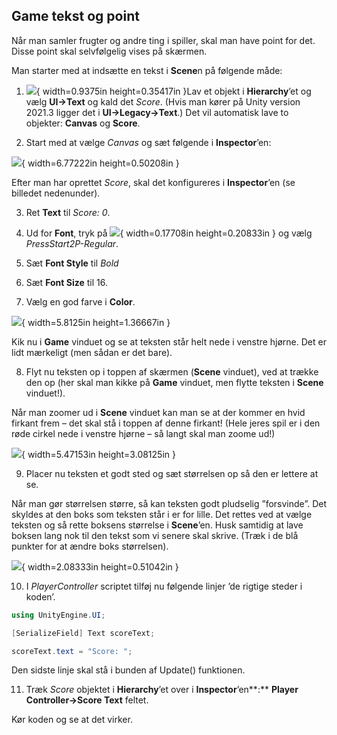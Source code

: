 ## Game tekst og point

Når man samler frugter og andre ting i spiller, skal man have point for
det. Disse point skal selvfølgelig vises på skærmen.

Man starter med at indsætte en tekst i **Scene**n på følgende måde:

1.  ![](media/image18.png){ width=0.9375in height=0.35417in }Lav et objekt i
    **Hierarchy**’et og vælg **UI-\>Text** og kald det *Score*. (Hvis
    man kører på Unity version 2021.3 ligger det i
    **UI-\>Legacy-\>Text**.) Det vil automatisk lave to objekter:
    **Canvas** og **Score**.

2.  Start med at vælge *Canvas* og sæt følgende i **Inspector**’en:

![](media/image19.png){ width=6.77222in height=0.50208in }

Efter man har oprettet *Score*, skal det konfigureres i **Inspector**’en
(se billedet nedenunder).

3.  Ret **Text** til *Score: 0*.

4.  Ud for **Font**, tryk på ![](media/image20.png){ width=0.17708in height=0.20833in } og vælg
    *PressStart2P-Regular*.

5.  Sæt **Font Style** til *Bold*

6.  Sæt **Font Size** til 16.

7.  Vælg en god farve i **Color**.

![](media/image21.png){ width=5.8125in height=1.36667in }

Kik nu i **Game** vinduet og se at teksten står helt nede i venstre
hjørne. Det er lidt mærkeligt (men sådan er det bare).

8.  Flyt nu teksten op i toppen af skærmen (**Scene** vinduet), ved at
    trække den op (her skal man kikke på **Game** vinduet, men flytte
    teksten i **Scene** vinduet!).

Når man zoomer ud i **Scene** vinduet kan man se at der kommer en hvid
firkant frem – det skal stå i toppen af denne firkant! (Hele jeres spil
er i den røde cirkel nede i venstre hjørne – så langt skal man zoome
ud!)

![](media/image22.png){ width=5.47153in height=3.08125in }

9.  Placer nu teksten et godt sted og sæt størrelsen op så den er
    lettere at se.

Når man gør størrelsen større, så kan teksten godt pludselig
”forsvinde”. Det skyldes at den boks som teksten står i er for lille.
Det rettes ved at vælge teksten og så rette boksens størrelse i
**Scene**’en. Husk samtidig at lave boksen lang nok til den tekst som vi
senere skal skrive. (Træk i de blå punkter for at ændre boks
størrelsen).

![](media/image23.png){ width=2.08333in height=0.51042in }

10. I *PlayerController* scriptet tilføj nu følgende linjer ’de rigtige
    steder i koden’.

```csharp
using UnityEngine.UI;

[SerializeField] Text scoreText;

scoreText.text = "Score: ";
```

Den sidste linje skal stå i bunden af Update() funktionen.

11. Træk *Score* objektet i **Hierarchy**’et over i
    **Inspector**’en**:** **Player Controller-\>Score Text** feltet.

Kør koden og se at det virker.

